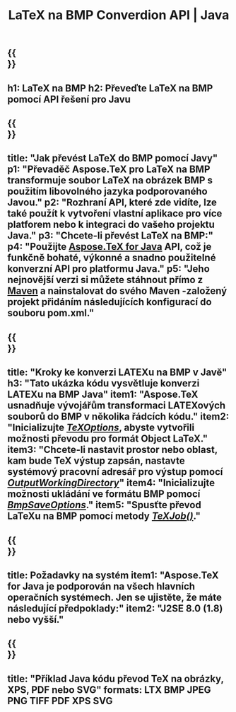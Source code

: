 ﻿---
translation: true
template: /_templates/_conversion-child-java.md
title: LaTeX na BMP Converdion API | Java
description: Funkce převodu LaTeX do BMP. Integrujte tuto místní knihovnu Java do svého projektu nebo použijte multiplatformní aplikace pro převod LaTeXu na BMP.
keywords: latex do bmp api java, latex2bmp integrovat
url: /java/conversion/latex-to-bmp/
family: tex
platformtag: java
feature: conversion
informat: LATEX
outformat: BMP
otherformats: XPS JPEG PDF TIFF
---

{{<section banner>}}
---
h1: LaTeX na BMP
h2: Převeďte LaTeX na BMP pomocí API řešení pro Javu
---

{{<section overview>}}
---
title: "Jak převést LaTeX do BMP pomocí Javy"
p1: "Převaděč Aspose.TeX pro LaTeX na BMP transformuje soubor LaTeX na obrázek BMP s použitím libovolného jazyka podporovaného Javou."
p2: "Rozhraní API, které zde vidíte, lze také použít k vytvoření vlastní aplikace pro více platforem nebo k integraci do vašeho projektu Java."
p3: "Chcete-li převést LaTeX na BMP:"
p4: "Použijte [Aspose.TeX for Java](https://products.aspose.com/tex/java) API, což je funkčně bohaté, výkonné a snadno použitelné konverzní API pro platformu Java."
p5: "Jeho nejnovější verzi si můžete stáhnout přímo z [Maven](https://repository.aspose.com/webapp/#/artifacts/browse/tree/General/repo/com/aspose/aspose-tex) a nainstalovat do svého Maven -založený projekt přidáním následujících konfigurací do souboru pom.xml."
---

{{<section feature1>}}
---
title: "Kroky ke konverzi LATEXu na BMP v Javě"
h3: "Tato ukázka kódu vysvětluje konverzi LATEXu na BMP Java"
item1: "Aspose.TeX usnadňuje vývojářům transformaci LATEXových souborů do BMP v několika řádcích kódu."
item2: "Inicializujte [*TeXOptions*](https://reference.aspose.com/tex/java/com.aspose.tex/TeXOptions), abyste vytvořili možnosti převodu pro formát Object LaTeX."
item3: "Chcete-li nastavit prostor nebo oblast, kam bude TeX výstup zapsán, nastavte systémový pracovní adresář pro výstup pomocí [*OutputWorkingDirectory*](https://reference.aspose.com/tex/java/com.aspose.tex/TeXOptions#getOutputWorkingDirectory--)"
item4: "Inicializujte možnosti ukládání ve formátu BMP pomocí [*BmpSaveOptions*](https://reference.aspose.com/tex/java/com.aspose.tex.rendering/BmpSaveOptions)."
item5: "Spusťte převod LaTeXu na BMP pomocí metody [*TeXJob()*](https://reference.aspose.com/tex/java/com.aspose.tex/TeXJob)."
---

{{<section feature2>}}
---
title: Požadavky na systém
item1: "Aspose.TeX for Java je podporován na všech hlavních operačních systémech. Jen se ujistěte, že máte následující předpoklady:"
item2: "J2SE 8.0 (1.8) nebo vyšší."
---

{{<section widget>}}
---
title: "Příklad Java kódu převod TeX na obrázky, XPS, PDF nebo SVG"
formats: LTX BMP JPEG PNG TIFF PDF XPS SVG
---